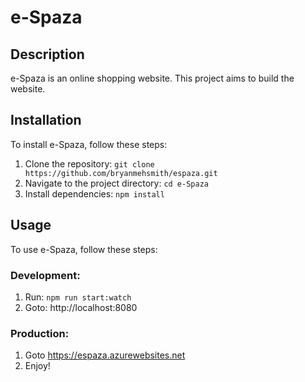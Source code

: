 # e-Spaza

## Description

e-Spaza is an online shopping website. This project aims to build the website.

## Installation

To install e-Spaza, follow these steps:

1. Clone the repository: `git clone https://github.com/bryanmehsmith/espaza.git`
2. Navigate to the project directory: `cd e-Spaza`
3. Install dependencies: `npm install`

## Usage

To use e-Spaza, follow these steps:

### Development:
1. Run: `npm run start:watch`
2. Goto: http://localhost:8080

### Production:
1. Goto https://espaza.azurewebsites.net
2. Enjoy!